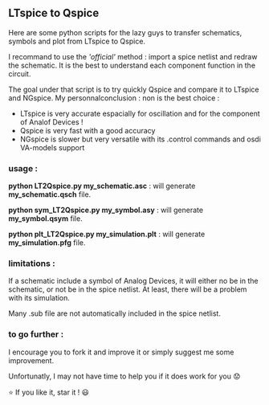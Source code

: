 ## LTspice to Qspice

Here are some python scripts for the lazy guys to transfer schematics, symbols and plot from LTspice to Qspice.

I recommand to use the *'official'* method : import a spice netlist and redraw the schematic. It is the best to understand each component function in the circuit.
 
The goal under that script is to try quickly Qspice and compare it to LTspice and NGspice.
My personnalconclusion : non is the best choice :
+ LTspice is very accurate espacially for oscillation and for the component of Analof Devices !
+ Qspice is very fast with a good accuracy
+ NGspice is slower but very versatile with its .control commands and osdi VA-models support

### usage :

**python LT2Qspice.py my_schematic.asc**  : will generate  **my_schematic.qsch** file.

**python sym_LT2Qspice.py my_symbol.asy**  : will generate  **my_symbol.qsym** file.

**python plt_LT2Qspice.py my_simulation.plt**  :  will generate  **my_simulation.pfg** file.


### limitations :

If a schematic include a symbol of Analog Devices, it will either no be in the schematic, or not be in the spice netlist.
At least, there will be a problem with its simulation.

Many .sub file are not automatically included in the spice netlist.

### to go further :

I encourage you to fork it and improve it or simply suggest me some improvement.

Unfortunatly, I may not have time to help you if it does work for you :worried:

:star: If you like it, star it ! :smiley:
